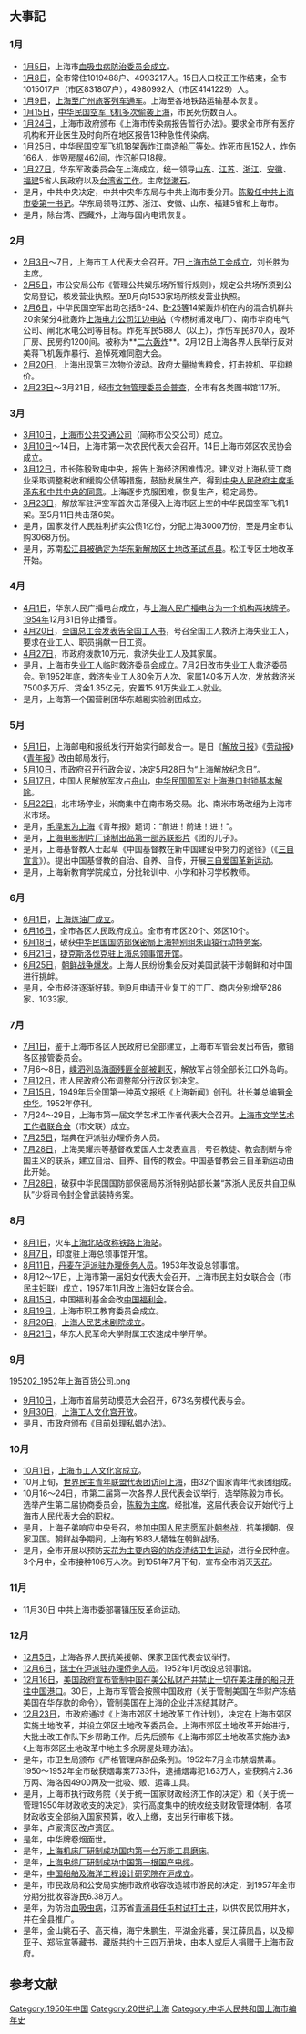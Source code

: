 ## 大事記

### 1月

  - [1月5日](../Page/1月5日.md "wikilink")，上海市[血吸虫病防治委员会成立](../Page/血吸虫病.md "wikilink")。
  - [1月8日](../Page/1月8日.md "wikilink")，全市常住1019488户、4993217人。15日人口校正工作结束，全市1015017户（市区831807户），4980992人（市区4141229）人。
  - [1月9日](../Page/1月9日.md "wikilink")，[上海至](../Page/上海.md "wikilink")[广州旅客列车通车](../Page/广州.md "wikilink")。上海至各地铁路运输基本恢复。
  - [1月15日](../Page/1月15日.md "wikilink")，[中华民国空军飞机多次偷袭上海](../Page/中華民國空軍.md "wikilink")，市民死伤数百人。
  - [1月24日](../Page/1月24日.md "wikilink")，上海市政府颁布《上海市传染病报告暂行办法》。要求全市所有医疗机构和开业医生及时向所在地区报告13种急性传染病。
  - [1月25日](../Page/1月25日.md "wikilink")，中华民国空军飞机18架轰炸[江南造船厂等处](../Page/江南造船厂.md "wikilink")。炸死市民152人，炸伤166人，炸毁房屋462间，炸沉船只18艘。
  - [1月27日](../Page/1月27日.md "wikilink")，华东军政委员会在上海成立，统一领导[山东](../Page/山东省.md "wikilink")、[江苏](../Page/江苏省.md "wikilink")、[浙江](../Page/浙江省.md "wikilink")、[安徽](../Page/安徽省.md "wikilink")、[福建](../Page/福建省.md "wikilink")5省人民政府以及[台湾省工作](../Page/中华人民共和国台湾省.md "wikilink")。主席[饶漱石](../Page/饶漱石.md "wikilink")。
  - 是月，中共中央决定，中共中央华东局与中共上海市委分开。[陈毅任中共上海市委第一书记](../Page/陈毅.md "wikilink")。华东局领导江苏、浙江、安徽、山东、福建5省和上海市。
  - 是月，除台湾、西藏外，上海与国内电讯恢复。

### 2月

  - [2月3日](../Page/2月3日.md "wikilink")～7日，上海市工人代表大会召开。7日[上海市总工会成立](../Page/上海市总工会.md "wikilink")，刘长胜为主席。
  - [2月5日](../Page/2月5日.md "wikilink")，市公安局公布《管理公共娱乐场所暂行规则》，规定公共场所须到公安局登记，核发营业执照。至8月向1533家场所核发营业执照。
  - [2月6日](../Page/2月6日.md "wikilink")，中华民国空军出动包括B-24、[B-25等](../Page/B-25米切尔型轰炸机.md "wikilink")14架轰炸机在内的混合机群共20余架分4批轰炸[上海电力公司江边电站](../Page/上海电力公司.md "wikilink")（今杨树浦发电厂）、南市华商电气公司、闸北水电公司等目标。炸死军民588人（以上），炸伤军民870人，毁坏厂房、民房约1200间。被称为**[二六轰炸](../Page/二六轰炸.md "wikilink")**。2月12日上海各界人民举行反对美蒋飞机轰炸暴行、追悼死难同胞大会。
  - [2月20日](../Page/2月20日.md "wikilink")，上海出现第三次物价波动。政府大量抛售粮食，打击投机、平抑粮价。
  - [2月23日](../Page/2月23日.md "wikilink")～3月21日，经[市文物管理委员会普查](../Page/上海市文物管理委员会.md "wikilink")，全市有各类图书馆117所。

### 3月

  - [3月10日](../Page/3月10日.md "wikilink")，[上海市公共交通公司](../Page/上海市公交总公司.md "wikilink")（简称市公交公司）成立。
  - [3月10日](../Page/3月10日.md "wikilink")～14日，上海市第一次农民代表大会召开。14日上海市郊区农民协会成立。
  - [3月12日](../Page/3月12日.md "wikilink")，市长陈毅致电中央，报告上海经济困难情况。建议对上海私营工商业采取调整税收和缓购公债等措施，鼓励发展生产。得到[中央人民政府主席毛泽东和中共中央的同意](../Page/中央人民政府.md "wikilink")。上海逐步克服困难，恢复生产，稳定局势。
  - [3月23日](../Page/3月23日.md "wikilink")，解放军驻沪空军首次击落侵入上海市区上空的中华民国空军飞机1架。至5月11日共击落6架。
  - 是月，国家发行人民胜利折实公债1亿份，分配上海3000万份，至是月全市认购3068万份。
  - 是月，苏南[松江县被确定为华东新解放区土地改革试点县](../Page/松江区.md "wikilink")。松江专区土地改革开始。

### 4月

  - [4月1日](../Page/4月1日.md "wikilink")，华东人民广播电台成立，与[上海人民广播电台为](../Page/上海人民广播电台.md "wikilink")[一个机构两块牌子](../Page/一个机构两块牌子.md "wikilink")。[1954年](../Page/1954年.md "wikilink")12月31日停止播音。
  - [4月20日](../Page/4月20日.md "wikilink")，[全国总工会发表告全国工人书](../Page/中华全国总工会.md "wikilink")，号召全国工人救济上海失业工人，要求在业工人、职员捐献一日工资。
  - [4月27日](../Page/4月27日.md "wikilink")，市政府拨款10万元，救济失业工人及其家属。
  - 是月，上海市失业工人临时救济委员会成立。7月2日改市失业工人救济委员会。到1952年底，救济失业工人80余万人次、家属140多万人次，发放救济米7500多万斤、贷金1.35亿元，安置15.91万失业工人就业。
  - 是月，上海第一个国营剧团华东越剧实验剧团成立。

### 5月

  - [5月1日](../Page/5月1日.md "wikilink")，上海邮电和报纸发行开始实行邮发合一。是日《[解放日报](../Page/解放日报.md "wikilink")》《[劳动报](../Page/劳动报.md "wikilink")》《[青年报](../Page/青年报.md "wikilink")》改由邮局发行。
  - [5月10日](../Page/5月10日.md "wikilink")，市政府召开行政会议，决定5月28日为“上海解放纪念日”。
  - [5月17日](../Page/5月17日.md "wikilink")，中国人民解放军攻占[舟山](../Page/舟山.md "wikilink")，[中华民国国军对上海港口封锁基本解除](../Page/中華民國國軍.md "wikilink")。
  - [5月22日](../Page/5月22日.md "wikilink")，北市场停业，米商集中在南市场交易。北、南米市场改组为上海市米市场。
  - 是月，[毛泽东为上海](../Page/毛泽东.md "wikilink")《青年报》题词：“前进！前进！进！”。
  - 是月，[上海电影制片厂译制出品第一部苏联影片](../Page/上海电影制片厂.md "wikilink")《团的儿子》。
  - 是月，上海基督教人士起草《中国基督教在新中国建设中努力的途径》（《[三自宣言](../Page/三自宣言.md "wikilink")》）。提出中国基督教的自治、自养、自传，开展[三自爱国革新运动](../Page/三自爱国运动.md "wikilink")。
  - 是月，上海新教育学院成立，分批轮训中、小学和补习学校教师。

### 6月

  - [6月1日](../Page/6月1日.md "wikilink")，[上海炼油厂成立](../Page/上海炼油厂.md "wikilink")。
  - [6月16日](../Page/6月16日.md "wikilink")，全市各区人民政府成立。全市有市区20个、郊区10个。
  - [6月18日](../Page/6月18日.md "wikilink")，破获[中华民国国防部保密局上海特别组朱山猿行动特务案](../Page/軍統局.md "wikilink")。
  - [6月21日](../Page/6月21日.md "wikilink")，[捷克斯洛伐克驻上海总领事馆开馆](../Page/捷克斯洛伐克.md "wikilink")。
  - [6月25日](../Page/6月25日.md "wikilink")，[朝鲜战争爆发](../Page/朝鲜战争.md "wikilink")。上海人民纷纷集会反对美国武装干涉朝鲜和对中国进行挑衅。
  - 是月，全市经济逐渐好转。到9月申请开业复工的工厂、商店分别增至286家、1033家。

### 7月

  - [7月1日](../Page/7月1日.md "wikilink")，鉴于上海市各区人民政府已全部建立，上海市军管会发出布告，撤销各区接管委员会。
  - 7月6～8日，[嵊泗列岛海面残匪全部被剿灭](../Page/嵊泗列岛.md "wikilink")，解放军占领全部长江口外岛屿。
  - [7月12日](../Page/7月12日.md "wikilink")，市人民政府公布调整部分行政区划决定。
  - [7月15日](../Page/7月15日.md "wikilink")，1949年后全国第一种英文报纸《上海新闻》创刊。社长兼总编辑[金仲华](../Page/金仲华.md "wikilink")。1952年停刊。
  - 7月24～29日，上海市第一届文学艺术工作者代表大会召开。[上海市文学艺术工作者联合会](../Page/上海市文学艺术工作者联合会.md "wikilink")（市文联）成立。
  - [7月25日](../Page/7月25日.md "wikilink")，瑞典在沪派驻办理侨务人员。
  - [7月28日](../Page/7月28日.md "wikilink")，上海吴耀宗等基督教爱国人士发表宣言，号召教徒、教会割断与帝国主义的联系，建立自治、自养、自传的教会。中国基督教会三自革新运动由此开始。
  - [7月28日](../Page/7月28日.md "wikilink")，破获中华民国国防部保密局苏浙特别站部长兼“苏浙人民反共自卫纵队”少将司令封企曾武装特务案。

### 8月

  - [8月1日](../Page/8月1日.md "wikilink")，火车[上海北站改称铁路](../Page/上海北站.md "wikilink")[上海站](../Page/上海站.md "wikilink")。
  - [8月7日](../Page/8月7日.md "wikilink")，印度驻上海总领事馆开馆。
  - [8月11日](../Page/8月11日.md "wikilink")，[丹麦在沪派驻办理侨务人员](../Page/丹麦.md "wikilink")。1953年改设总领事馆。
  - 8月12～17日，上海市第一届妇女代表大会召开。上海市民主妇女联合会（市民主妇联）成立，1957年11月改[上海妇女联合会](../Page/上海妇女联合会.md "wikilink")。
  - [8月15日](../Page/8月15日.md "wikilink")，中国福利基金会改[中国福利会](../Page/中国福利会.md "wikilink")。
  - [8月19日](../Page/8月19日.md "wikilink")，上海市职工教育委员会成立。
  - [8月20日](../Page/8月20日.md "wikilink")，[上海人民艺术剧院成立](../Page/上海人民艺术剧院.md "wikilink")。
  - [8月21日](../Page/8月21日.md "wikilink")，华东人民革命大学附属工农速成中学开学。

### 9月

[195202_1952年上海百货公司.png](https://zh.wikipedia.org/wiki/File:195202_1952年上海百货公司.png "fig:195202_1952年上海百货公司.png")

  - [9月10日](../Page/9月10日.md "wikilink")，上海市首届劳动模范大会召开，673名劳模代表与会。
  - [9月30日](../Page/9月30日.md "wikilink")，[上海工人文化宫开放](../Page/上海工人文化宫.md "wikilink")。
  - 是月，市政府颁布《目前处理私娼办法》。

### 10月

  - [10月1日](../Page/10月1日.md "wikilink")，[上海市工人文化宫成立](../Page/上海市工人文化宫.md "wikilink")。
  - 10月上旬，[世界民主青年联盟代表团访问上海](../Page/世界民主青年联盟.md "wikilink")，由32个国家青年代表团组成。
  - 10月16～24日，市第二届第一次各界人民代表会议举行，选举陈毅为市长。选举产生第二届协商委员会，[陈毅为主席](../Page/陈毅.md "wikilink")。经批准，这届代表会议开始代行上海市人民代表大会的职权。
  - 是月，上海子弟响应中央号召，参加[中国人民志愿军赴朝参战](../Page/中国人民志愿军.md "wikilink")，抗美援朝、保家卫国。朝鲜战争期间，上海有1683人牺牲在朝鲜战场。
  - 是月，全市开展以预防[天花为主要内容的防疫清结卫生运动](../Page/天花.md "wikilink")，进行全民种痘。3个月中，全市接种106万人次。到1951年7月下旬，宣布全市消灭[天花](../Page/天花.md "wikilink")。

### 11月

  - 11月30日 中共上海市委部署镇压反革命运动。

### 12月

  - [12月5日](../Page/12月5日.md "wikilink")，上海各界人民抗美援朝、保家卫国代表会议举行。
  - [12月6日](../Page/12月6日.md "wikilink")，[瑞士在沪派驻办理侨务人员](../Page/瑞士.md "wikilink")。1952年1月改设总领事馆。
  - [12月16日](../Page/12月16日.md "wikilink")，[美国政府宣布管制中国在美公私财产并禁止一切在美注册的船只开往中国港口](../Page/美国.md "wikilink")。30日，上海市军管会按照中国政府《关于管制美国在华财产冻结美国在华存款的命令》，管制美国在上海的企业并冻结其财产。
  - [12月23日](../Page/12月23日.md "wikilink")，市政府通过《上海市郊区土地改革工作计划》，决定在上海市郊区实施土地改革，并设立郊区土地改革委员会。上海市郊区土地改革开始进行，大批土改工作队下乡帮助工作。后先后颁布《上海市郊区土地改革实施办法》《上海市郊区土地改革中地主多余房屋处理办法》。
  - 是年，市卫生局颁布《严格管理麻醉品条例》。1952年7月全市禁烟禁毒。1950～1952年全市破获烟毒案7733件，逮捕烟毒犯1.63万人，查获鸦片2.36万两、海洛因4900两及一批吸、贩、运毒工具。
  - 是月，上海市执行政务院《关于统一国家财政经济工作的决定》和《关于统一管理1950年财政收支的决定》，实行高度集中的统收统支财政管理体制，各项财政收支全部纳入国家预算，收入上缴，支出另行审核下拨。
  - 是年，卢家湾区改[卢湾区](../Page/卢湾区.md "wikilink")。
  - 是年，中华牌卷烟面世。
  - 是年，[上海机床厂研制成功国内第一台万能工具磨床](../Page/上海机床厂.md "wikilink")。
  - 是年，[上海电缆厂研制成功中国第一根国产电缆](../Page/上海电缆厂.md "wikilink")。
  - 是年，[中国船舶及海洋工程设计研究院在沪成立](../Page/中国船舶及海洋工程设计研究.md "wikilink")。
  - 是年，市民政局和公安局实施市政府收容改造城市游民的决定，到1957年全市分期分批收容游民6.38万人。
  - 是年，为防治[血吸虫病](../Page/血吸虫.md "wikilink")，江苏省[青浦县任屯村试打土井](../Page/青浦区.md "wikilink")，以供农民饮用井水，并在全县推广。
  - 是年，金山姚石子、高天梅，海宁朱鹏生，平湖金兆蕃，吴江薛凤昌，以及柳亚子、郑际宣等藏书、藏版共约十三四万册块，由本人或后人捐赠于上海市政府。

## 参考文献

<div class="references-small">

<references />

</div>

[Category:1950年中国](https://zh.wikipedia.org/wiki/Category:1950年中国 "wikilink")
[Category:20世纪上海](https://zh.wikipedia.org/wiki/Category:20世纪上海 "wikilink")
[Category:中华人民共和国上海市编年史](https://zh.wikipedia.org/wiki/Category:中华人民共和国上海市编年史 "wikilink")